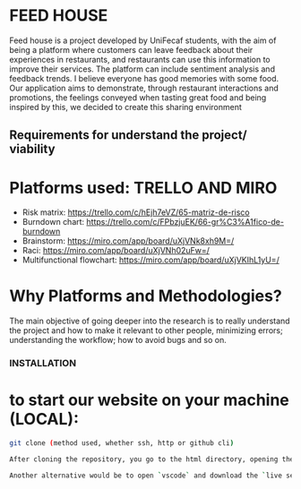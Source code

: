 # FEED HOUSE 
Feed house is a project developed by UniFecaf students, with the aim of being a platform where customers can leave feedback about their experiences in restaurants, and restaurants can use this information to improve their services. The platform can include sentiment analysis and feedback trends.
I believe everyone has good memories with some food. Our application aims to demonstrate, through restaurant interactions and promotions, the feelings conveyed when tasting great food and being inspired by this, we decided to create this sharing environment

## Requirements for understand the project/ viability
# Platforms used: TRELLO AND MIRO

  - Risk matrix: https://trello.com/c/hEjh7eVZ/65-matriz-de-risco
  - Burndown chart: https://trello.com/c/FPbzjuEK/66-gr%C3%A1fico-de-burndown
  - Brainstorm: https://miro.com/app/board/uXjVNk8xh9M=/
  - Raci: https://miro.com/app/board/uXjVNh02uFw=/
  - Multifunctional flowchart: https://miro.com/app/board/uXjVKIhL1yU=/

# Why Platforms and Methodologies?
The main objective of going deeper into the research is to really understand the project and how to make it relevant to other people, minimizing errors; understanding the workflow; how to avoid bugs and so on.


### INSTALLATION

# to start our website on your machine (LOCAL):

```bash
git clone (method used, whether ssh, http or github cli)

After cloning the repository, you go to the html directory, opening the index.html file with any desired browser.

Another alternative would be to open `vscode` and download the `live server` extension.
```

